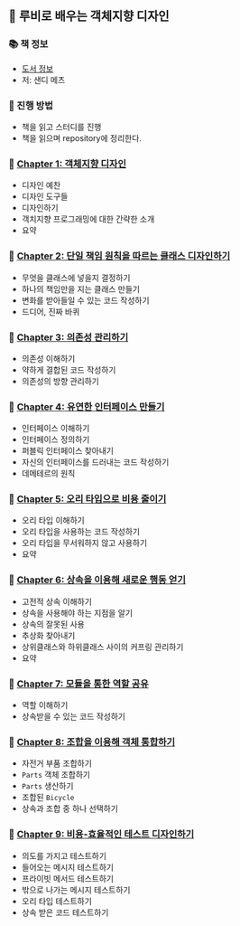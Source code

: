 ## 🚀 루비로 배우는 객체지향 디자인

### 📚 책 정보
- [도서 정보](http://www.yes24.com/Product/Goods/15254976)
- 저: 샌디 메츠

### 🎯 진행 방법
- 책을 읽고 스터디를 진행
- 책을 읽으며 repository에 정리한다.

### 🐣 [Chapter 1: 객체지향 디자인](https://github.com/saseungmin/reading_books_record_repository/tree/master/%EB%A3%A8%EB%B9%84%EB%A1%9C%20%EB%B0%B0%EC%9A%B0%EB%8A%94%20%EA%B0%9D%EC%B2%B4%EC%A7%80%ED%96%A5%20%EB%94%94%EC%9E%90%EC%9D%B8/Chapter%201)
- 디자인 예찬
- 디자인 도구들
- 디자인하기
- 객치지향 프로그래밍에 대한 간략한 소개
- 요약

### 🐣 [Chapter 2: 단일 책임 원칙을 따르는 클래스 디자인하기](https://github.com/saseungmin/reading_books_record_repository/tree/master/%EB%A3%A8%EB%B9%84%EB%A1%9C%20%EB%B0%B0%EC%9A%B0%EB%8A%94%20%EA%B0%9D%EC%B2%B4%EC%A7%80%ED%96%A5%20%EB%94%94%EC%9E%90%EC%9D%B8/Chapter%202)
- 무엇을 클래스에 넣을지 결정하기
- 하나의 책임만을 지는 클래스 만들기
- 변화를 받아들일 수 있는 코드 작성하기
- 드디어, 진짜 바퀴


### 🐣 [Chapter 3: 의존성 관리하기](https://github.com/saseungmin/reading_books_record_repository/tree/master/%EB%A3%A8%EB%B9%84%EB%A1%9C%20%EB%B0%B0%EC%9A%B0%EB%8A%94%20%EA%B0%9D%EC%B2%B4%EC%A7%80%ED%96%A5%20%EB%94%94%EC%9E%90%EC%9D%B8/Chapter%203)
- 의존성 이해하기
- 약하게 결합된 코드 작성하기
- 의존성의 방향 관리하기

### 🐣 [Chapter 4: 유연한 인터페이스 만들기](https://github.com/saseungmin/reading_books_record_repository/tree/master/%EB%A3%A8%EB%B9%84%EB%A1%9C%20%EB%B0%B0%EC%9A%B0%EB%8A%94%20%EA%B0%9D%EC%B2%B4%EC%A7%80%ED%96%A5%20%EB%94%94%EC%9E%90%EC%9D%B8/Chapter%204)
- 인터페이스 이해하기
- 인터페이스 정의하기
- 퍼블릭 인터페이스 찾아내기
- 자신의 인터페이스를 드러내는 코드 작성하기
- 데메테르의 원칙

### 🐣 [Chapter 5: 오리 타입으로 비용 줄이기](https://github.com/saseungmin/reading_books_record_repository/tree/master/%EB%A3%A8%EB%B9%84%EB%A1%9C%20%EB%B0%B0%EC%9A%B0%EB%8A%94%20%EA%B0%9D%EC%B2%B4%EC%A7%80%ED%96%A5%20%EB%94%94%EC%9E%90%EC%9D%B8/Chapter%205)
- 오리 타입 이해하기
- 오리 타입을 사용하는 코드 작성하기
- 오리 타입을 무서워하지 않고 사용하기
- 요약

### 🐣 [Chapter 6: 상속을 이용해 새로운 행동 얻기](https://github.com/saseungmin/reading_books_record_repository/tree/master/%EB%A3%A8%EB%B9%84%EB%A1%9C%20%EB%B0%B0%EC%9A%B0%EB%8A%94%20%EA%B0%9D%EC%B2%B4%EC%A7%80%ED%96%A5%20%EB%94%94%EC%9E%90%EC%9D%B8/Chapter%206)
- 고전적 상속 이해하기
- 상속을 사용해야 하는 지점을 알기
- 상속의 잘못된 사용
- 추상화 찾아내기
- 상위클래스와 하위클래스 사이의 커프링 관리하기
- 요약

### 🐣 [Chapter 7: 모듈을 통한 역할 공유](https://github.com/saseungmin/reading_books_record_repository/tree/master/%EB%A3%A8%EB%B9%84%EB%A1%9C%20%EB%B0%B0%EC%9A%B0%EB%8A%94%20%EA%B0%9D%EC%B2%B4%EC%A7%80%ED%96%A5%20%EB%94%94%EC%9E%90%EC%9D%B8/Chapter%207)
- 역할 이해하기
- 상속받을 수 있는 코드 작성하기

### 🐣 [Chapter 8: 조합을 이용해 객체 통합하기](https://github.com/saseungmin/reading_books_record_repository/tree/master/%EB%A3%A8%EB%B9%84%EB%A1%9C%20%EB%B0%B0%EC%9A%B0%EB%8A%94%20%EA%B0%9D%EC%B2%B4%EC%A7%80%ED%96%A5%20%EB%94%94%EC%9E%90%EC%9D%B8/Chapter%208)
- 자전거 부품 조합하기
- `Parts` 객체 조합하기
- `Parts` 생산하기
- 조합된 `Bicycle`
- 상속과 조합 중 하나 선택하기

### 🐣 [Chapter 9: 비용-효율적인 테스트 디자인하기](https://github.com/saseungmin/reading_books_record_repository/tree/master/%EB%A3%A8%EB%B9%84%EB%A1%9C%20%EB%B0%B0%EC%9A%B0%EB%8A%94%20%EA%B0%9D%EC%B2%B4%EC%A7%80%ED%96%A5%20%EB%94%94%EC%9E%90%EC%9D%B8/Chapter%209)
- 의도를 가지고 테스트하기
- 들어오는 메시지 테스트하기
- 프라이빗 메서드 테스트하기
- 밖으로 나가는 메시지 테스트하기
- 오리 타입 테스트하기
- 상속 받은 코드 테스트하기